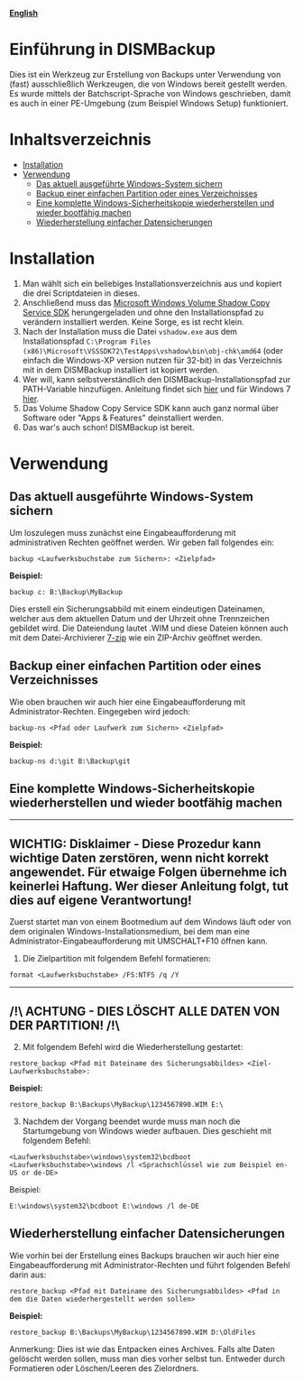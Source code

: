 **[English](README.md)**

# Einführung in DISMBackup
Dies ist ein Werkzeug zur Erstellung von Backups unter Verwendung von (fast) ausschließlich Werkzeugen, die von Windows bereit gestellt werden. Es wurde mittels der Batchscript-Sprache von Windows geschrieben, damit es auch in einer PE-Umgebung (zum Beispiel Windows Setup) funktioniert.

# Inhaltsverzeichnis
* [Installation](##Installation)
* [Verwendung](##Verwendung)
    * [Das aktuell ausgeführte Windows-System sichern](##Das%20aktuell%20ausgeführte%20Windows-System%20sichern)
    * [Backup einer einfachen Partition oder eines Verzeichnisses](##Backup%20einer%20einfachen%20Partition%20oder%20eines%20Verzeichnisses)
    * [Eine komplette Windows-Sicherheitskopie wiederherstellen und wieder bootfähig machen](##Eine%20komplette%20Windows-Sicherheitskopie%20wiederherstellen%20und%20wieder%20bootf%C3%A4hig%20machen)
    * [Wiederherstellung einfacher Datensicherungen](##Wiederherstellung%20einfacher%20Datensicherungen)

# Installation
1. Man wählt sich ein beliebiges Installationsverzeichnis aus und kopiert die drei Scriptdateien in dieses.
2. Anschließend muss das [Microsoft Windows Volume Shadow Copy Service SDK](https://www.microsoft.com/en-us/download/details.aspx?id=23490) herungergeladen und ohne den Installationspfad zu verändern installiert werden. Keine Sorge, es ist recht klein.
3. Nach der Installation muss die Datei `vshadow.exe` aus dem Installationspfad `C:\Program Files (x86)\Microsoft\VSSSDK72\TestApps\vshadow\bin\obj-chk\amd64` (oder einfach die Windows-XP version nutzen für 32-bit) in das Verzeichnis mit in dem DISMBackup installiert ist kopiert werden.
4. Wer will, kann selbstverständlich den DISMBackup-Installationspfad zur PATH-Variable hinzufügen. Anleitung findet sich [hier](http://techmixx.de/windows-10-umgebungsvariablen-bearbeiten/) und für Windows 7 [hier](https://www.pctipp.ch/tipps-tricks/kummerkasten/windows-7/artikel/windows-path-aendern-50647/).
5. Das Volume Shadow Copy Service SDK kann auch ganz normal über Software oder "Apps & Features" deinstalliert werden.
6. Das war's auch schon! DISMBackup ist bereit.

# Verwendung
## Das aktuell ausgeführte Windows-System sichern
Um loszulegen muss zunächst eine Eingabeaufforderung mit administrativen Rechten geöffnet werden.
Wir geben fall folgendes ein:
```
backup <Laufwerksbuchstabe zum Sichern>: <Zielpfad>
```
**Beispiel:**
```
backup c: B:\Backup\MyBackup
```
Dies erstell ein Sicherungsabbild mit einem eindeutigen Dateinamen, welcher aus dem aktuellen Datum und der Uhrzeit ohne Trennzeichen gebildet wird. Die Dateiendung lautet .WIM und diese Dateien können auch mit dem Datei-Archivierer [7-zip](ttps://www.7-zip.org/) wie ein ZIP-Archiv geöffnet werden.

## Backup einer einfachen Partition oder eines Verzeichnisses
Wie oben brauchen wir auch hier eine Eingabeaufforderung mit Administrator-Rechten.
Eingegeben wird jedoch:
```
backup-ns <Pfad oder Laufwerk zum Sichern> <Zielpfad>
```
**Beispiel:**
```
backup-ns d:\git B:\Backup\git
```
## Eine komplette Windows-Sicherheitskopie wiederherstellen und wieder bootfähig machen
---
**WICHTIG: Disklaimer - Diese Prozedur kann wichtige Daten zerstören, wenn nicht korrekt angewendet. Für etwaige Folgen übernehme ich keinerlei Haftung. Wer dieser Anleitung folgt, tut dies auf eigene Verantwortung!**
---
Zuerst startet man von einem Bootmedium auf dem Windows läuft oder von dem originalen Windows-Installationsmedium, bei dem man eine Administrator-Eingabeaufforderung mit UMSCHALT+F10 öffnen kann.

1. Die Zielpartition mit folgendem Befehl formatieren:
```
format <Laufwerksbuchstabe> /FS:NTFS /q /Y
```
---
**/!\ ACHTUNG - DIES LÖSCHT ALLE DATEN VON DER PARTITION! /!\\**
---
2. Mit folgendem Befehl wird die Wiederherstellung gestartet:
```
restore_backup <Pfad mit Dateiname des Sicherungsabbildes> <Ziel-Laufwerksbuchstabe>:
```
**Beispiel:**
```
restore_backup B:\Backups\MyBackup\1234567890.WIM E:\
```
3. Nachdem der Vorgang beendet wurde muss man noch die Startumgebung von Windows wieder aufbauen. Dies geschieht mit folgendem Befehl:
```
<Laufwerksbuchstabe>\windows\system32\bcdboot <Laufwerksbuchstabe>\windows /l <Sprachschlüssel wie zum Beispiel en-US or de-DE>
```
Beispiel:
```
E:\windows\system32\bcdboot E:\windows /l de-DE
```
## Wiederherstellung einfacher Datensicherungen
Wie vorhin bei der Erstellung eines Backups brauchen wir auch hier eine Eingabeaufforderung mit Administrator-Rechten und führt folgenden Befehl darin aus:
```
restore_backup <Pfad mit Dateiname des Sicherungsabbildes> <Pfad in dem die Daten wiederhergestellt werden sollen>
```
**Beispiel:**
```
restore_backup B:\Backups\MyBackup\1234567890.WIM D:\OldFiles
```
Anmerkung: Dies ist wie das Entpacken eines Archives. Falls alte Daten gelöscht werden sollen, muss man dies vorher selbst tun. Entweder durch Formatieren oder Löschen/Leeren des Zielordners.